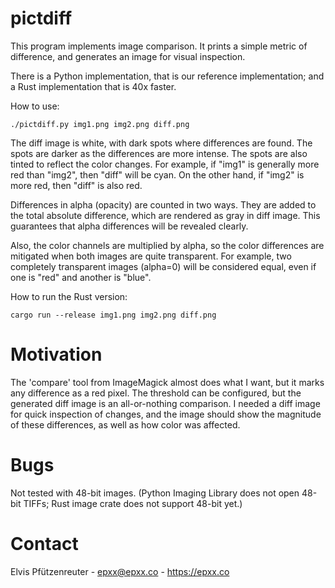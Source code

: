 # pictdiff

This program implements image comparison. It prints a simple metric
of difference, and generates an image for visual inspection.

There is a Python implementation, that is our reference implementation;
and a Rust implementation that is 40x faster.

How to use:

```
./pictdiff.py img1.png img2.png diff.png
```

The diff image is white, with dark spots where differences are found.
The spots are darker as the differences are more intense. The spots
are also tinted to reflect the color changes. For example, if "img1"
is generally more red than "img2", then "diff" will be cyan. On the
other hand, if "img2" is more red, then "diff" is also red.

Differences in alpha (opacity) are counted in two ways. They are added
to the total absolute difference, which are rendered as gray in diff
image. This guarantees that alpha differences will be revealed clearly.

Also, the color channels are multiplied by alpha, so the color differences
are mitigated when both images are quite transparent. For example, two
completely transparent images (alpha=0) will be considered equal, even
if one is "red" and another is "blue".

How to run the Rust version:

```
cargo run --release img1.png img2.png diff.png
```

# Motivation

The 'compare' tool from ImageMagick almost does what I want, but it
marks any difference as a red pixel. The threshold can be configured,
but the generated diff image is an all-or-nothing comparison. I needed
a diff image for quick inspection of changes, and the image should show
the magnitude of these differences, as well as how color was affected.

# Bugs

Not tested with 48-bit images. (Python Imaging Library does not open
48-bit TIFFs; Rust image crate does not support 48-bit yet.)

# Contact

Elvis Pfützenreuter - epxx@epxx.co - https://epxx.co
